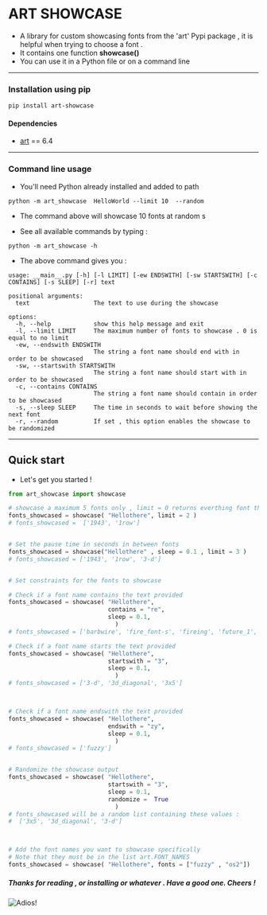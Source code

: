 # ART SHOWCASE

- A  library for custom showcasing  fonts from the 'art' Pypi package , it is helpful when trying to choose a font . 
- It contains one function **showcase()**
- You can use it in a Python file or on a command line 

---


### Installation using pip

```
pip install art-showcase
```

#### Dependencies

- <a href="https://pypi.org/project/art/" target="_blank"> art</a> == 6.4


---

### Command line usage

- You'll need Python already installed and added to path


```
python -m art_showcase  HelloWorld --limit 10  --random 
```
- The command above will showcase 10 fonts at random s


- See all available commands by typing :

```
python -m art_showcase -h
```

- The above command gives you :

```
usage: __main__.py [-h] [-l LIMIT] [-ew ENDSWITH] [-sw STARTSWITH] [-c CONTAINS] [-s SLEEP] [-r] text

positional arguments:
  text                  The text to use during the showcase

options:
  -h, --help            show this help message and exit
  -l, --limit LIMIT     The maximum number of fonts to showcase . 0 is equal to no limit
  -ew, --endswith ENDSWITH
                        The string a font name should end with in order to be showcased
  -sw, --startswith STARTSWITH
                        The string a font name should start with in order to be showcased
  -c, --contains CONTAINS
                        The string a font name should contain in order to be showcased
  -s, --sleep SLEEP     The time in seconds to wait before showing the next font
  -r, --random          If set , this option enables the showcase to be randomized
```


---

## Quick start

- Let's get you started !

~~~python
from art_showcase import showcase 

# showcase a maximum 5 fonts only , limit = 0 returns everthing font that meets the specs
fonts_showcased = showcase( "Hellothere", limit = 2 )
# fonts_showcased =  ['1943', '1row']


# Set the pause time in seconds in between fonts
fonts_showcased = showcase("Hellothere" , sleep = 0.1 , limit = 3 )
# fonts_showcased = ['1943', '1row', '3-d']


# Set constraints for the fonts to showcase

# Check if a font name contains the text provided
fonts_showcased = showcase( "Hellothere",
							contains = "re",
							sleep = 0.1,
							  )
# fonts_showcased = ['barbwire', 'fire_font-s', 'fireing', 'future_1', 'future_2', 'future_3', 'future_4', 'future_5', 'future_6', 'future_7', 'future_8', 'greek', 'green_be', 'ogre', 'rectangles', 'red_phoenix', 'rev', 'stforek', 'threepoint', 'trek']

# Check if a font name starts the text provided
fonts_showcased = showcase( "Hellothere",
							startswith = "3",
							sleep = 0.1,
							  )
# fonts_showcased = ['3-d', '3d_diagonal', '3x5']



# Check if a font name endswith the text provided
fonts_showcased = showcase( "Hellothere",
							endswith = "zy",
							sleep = 0.1,
							  )
# fonts_showcased = ['fuzzy']


# Randomize the showcase output
fonts_showcased = showcase( "Hellothere",
							startswith = "3",
							sleep = 0.1,
							randomize =  True
							  )
# fonts_showcased will be a random list containing these values :
#  ['3x5', '3d_diagonal', '3-d']



# Add the font names you want to showcase specifically 
# Note that they must be in the list art.FONT_NAMES
fonts_showcased = showcase( "Hellothere", fonts = ["fuzzy" , "os2"])


~~~



##### Thanks for reading , or installing or whatever . Have a good one. Cheers !

![Adios! ](https://media3.giphy.com/media/v1.Y2lkPTc5MGI3NjExdnI4bmV1MGVhcjIyZGdpam44NHJscndwcmNkazF0eW5tOHppOXhiMyZlcD12MV9pbnRlcm5hbF9naWZfYnlfaWQmY3Q9Zw/kaBU6pgv0OsPHz2yxy/giphy.gif)



